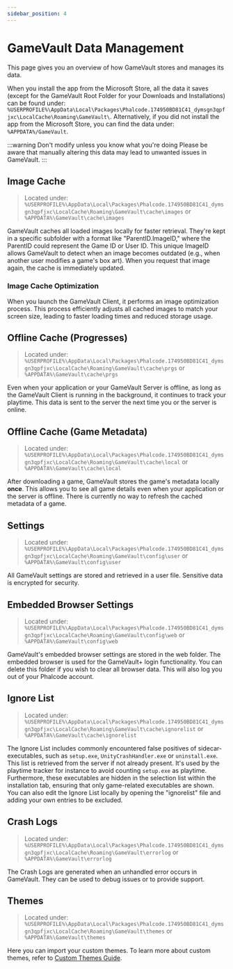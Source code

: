 ```yaml
---
sidebar_position: 4
---
```


# GameVault Data Management

This page gives you an overview of how GameVault stores and manages its data.

When you install the app from the Microsoft Store, all the data it saves (except for the GameVault Root Folder for your Downloads and Installations) can be found under: `%USERPROFILE%\AppData\Local\Packages\Phalcode.174950BD81C41_dymsgn3qpfjxc\LocalCache\Roaming\GameVault\`. Alternatively, if you did not install the app from the Microsoft Store, you can find the data under: `%APPDATA%/GameVault`.

:::warning Don't modify unless you know what you're doing
Please be aware that manually altering this data may lead to unwanted issues in GameVault.
:::

## Image Cache

> Located under: `%USERPROFILE%\AppData\Local\Packages\Phalcode.174950BD81C41_dymsgn3qpfjxc\LocalCache\Roaming\GameVault\cache\images` or `%APPDATA%\GameVault\cache\images`

GameVault caches all loaded images locally for faster retrieval. They're kept in a specific subfolder with a format like "ParentID.ImageID," where the ParentID could represent the Game ID or User ID. This unique ImageID allows GameVault to detect when an image becomes outdated (e.g., when another user modifies a game's box art). When you request that image again, the cache is immediately updated.

### Image Cache Optimization

When you launch the GameVault Client, it performs an image optimization process. This process efficiently adjusts all cached images to match your screen size, leading to faster loading times and reduced storage usage.

## Offline Cache (Progresses)

> Located under: `%USERPROFILE%\AppData\Local\Packages\Phalcode.174950BD81C41_dymsgn3qpfjxc\LocalCache\Roaming\GameVault\cache\prgs` or `%APPDATA%\GameVault\cache\prgs`

Even when your application or your GameVault Server is offline, as long as the GameVault Client is running in the background, it continues to track your playtime. This data is sent to the server the next time you or the server is online.

## Offline Cache (Game Metadata)

> Located under: `%USERPROFILE%\AppData\Local\Packages\Phalcode.174950BD81C41_dymsgn3qpfjxc\LocalCache\Roaming\GameVault\cache\local` or `%APPDATA%\GameVault\cache\local`

After downloading a game, GameVault stores the game's metadata locally **once**. This allows you to see all game details even when your application or the server is offline. There is currently no way to refresh the cached metadata of a game.

## Settings

> Located under: `%USERPROFILE%\AppData\Local\Packages\Phalcode.174950BD81C41_dymsgn3qpfjxc\LocalCache\Roaming\GameVault\config\user` or `%APPDATA%\GameVault\config\user`

All GameVault settings are stored and retrieved in a user file. Sensitive data is encrypted for security.

## Embedded Browser Settings

> Located under: `%USERPROFILE%\AppData\Local\Packages\Phalcode.174950BD81C41_dymsgn3qpfjxc\LocalCache\Roaming\GameVault\config\web` or `%APPDATA%\GameVault\config\web`

GameVault's embedded browser settings are stored in the web folder. The embedded browser is used for the GameVault+ login functionality. You can delete this folder if you wish to clear all browser data. This will also log you out of your Phalcode account.

## Ignore List

> Located under: `%USERPROFILE%\AppData\Local\Packages\Phalcode.174950BD81C41_dymsgn3qpfjxc\LocalCache\Roaming\GameVault\cache\ignorelist` or `%APPDATA%\GameVault\cache\ignorelist`

The Ignore List includes commonly encountered false positives of sidecar-executables, such as `setup.exe`, `UnityCrashHandler.exe` or `uninstall.exe`. This list is retrieved from the server if not already present. It's used by the playtime tracker for instance to avoid counting `setup.exe` as playtime. Furthermore, these executables are hidden in the selection list within the installation tab, ensuring that only game-related executables are shown. You can also edit the Ignore List locally by opening the "ignorelist" file and adding your own entries to be excluded.

## Crash Logs

> Located under: `%USERPROFILE%\AppData\Local\Packages\Phalcode.174950BD81C41_dymsgn3qpfjxc\LocalCache\Roaming\GameVault\errorlog` or `%APPDATA%\GameVault\errorlog`

The Crash Logs are generated when an unhandled error occurs in GameVault. They can be used to debug issues or to provide support.

## Themes

> Located under: `%USERPROFILE%\AppData\Local\Packages\Phalcode.174950BD81C41_dymsgn3qpfjxc\LocalCache\Roaming\GameVault\themes` or `%APPDATA%\GameVault\themes`

Here you can import your custom themes. To learn more about custom themes, refer to [Custom Themes Guide](../gamevault-plus/themes.md#custom-themes).
